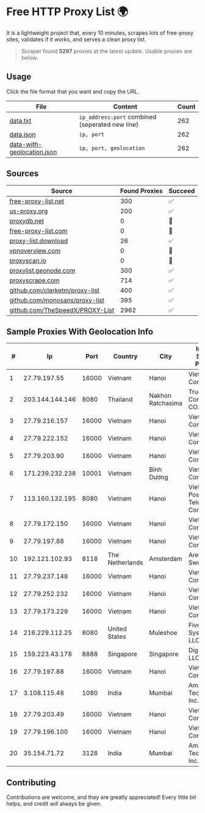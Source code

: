 
# Free HTTP Proxy List 🌍

It is a lightweight project that, every 10 minutes, scrapes lots of free-proxy sites, validates if it works, and serves a clean proxy list.


> Scraper found **5297** proxies at the latest update. Usable proxies are below.

## Usage

Click the file format that you want and copy the URL.


|File|Content|Count|
|----|-------|-----|
|[data.txt](https://raw.githubusercontent.com/themiralay/Proxy-List-World/master/data.txt)|`ip_address:port` combined (seperated new line)|262|
|[data.json](https://raw.githubusercontent.com/themiralay/Proxy-List-World/master/data.json)|`ip, port`|262|
|[data-with-geolocation.json](https://raw.githubusercontent.com/themiralay/Proxy-List-World/master/data-with-geolocation.json)|`ip, port, geolocation`|262|

## Sources

|Source|Found Proxies|Succeed|
|------|-------------|-------|
|[free-proxy-list.net](https://free-proxy-list.net)|300|✅|
|[us-proxy.org](https://www.us-proxy.org)|200|✅|
|[proxydb.net](http://proxydb.net)|0|🚫|
|[free-proxy-list.com](https://free-proxy-list.com/?page=&port=&type%5B%5D=http&type%5B%5D=https&up_time=0&search=Search)|0|🚫|
|[proxy-list.download](https://www.proxy-list.download/HTTP)|26|✅|
|[vpnoverview.com](https://vpnoverview.com/privacy/anonymous-browsing/free-proxy-servers)|0|🚫|
|[proxyscan.io](https://www.proxyscan.io)|0|🚫|
|[proxylist.geonode.com](https://proxylist.geonode.com/api/proxy-list?limit=300&page=1&sort_by=lastChecked&sort_type=desc&protocols=http,https)|300|✅|
|[proxyscrape.com](https://api.proxyscrape.com/v2/?request=displayproxies&protocol=http&timeout=10000&country=all&ssl=all&anonymity=all)|714|✅|
|[github.com/clarketm/proxy-list](https://raw.githubusercontent.com/clarketm/proxy-list/master/proxy-list-raw.txt)|400|✅|
|[github.com/monosans/proxy-list](https://raw.githubusercontent.com/monosans/proxy-list/main/proxies/http.txt)|395|✅|
|[github.com/TheSpeedX/PROXY-List](https://raw.githubusercontent.com/TheSpeedX/PROXY-List/master/http.txt)|2962|✅|


## Sample Proxies With Geolocation Info

|#|Ip|Port|Country|City|Internet Service Provider|
|-|--|----|-------|----|-------------------------|
|1|27.79.197.55|16000|Vietnam|Hanoi|Viettel Corporation|
|2|203.144.144.146|8080|Thailand|Nakhon Ratchasima|True Internet Corporation CO. Ltd.|
|3|27.79.216.157|16000|Vietnam|Hanoi|Viettel Corporation|
|4|27.79.222.152|16000|Vietnam|Hanoi|Viettel Corporation|
|5|27.79.203.90|16000|Vietnam|Hanoi|Viettel Corporation|
|6|171.239.232.238|10001|Vietnam|Bình Dương|Viettel Corporation|
|7|113.160.132.195|8080|Vietnam|Hanoi|VietNam Post and Telecom Corporation|
|8|27.79.172.150|16000|Vietnam|Hanoi|Viettel Corporation|
|9|27.79.197.88|16000|Vietnam|Hanoi|Viettel Corporation|
|10|192.121.102.93|8118|The Netherlands|Amsterdam|Arelion Sweden AB|
|11|27.79.237.148|16000|Vietnam|Hanoi|Viettel Corporation|
|12|27.79.252.232|16000|Vietnam|Hanoi|Viettel Corporation|
|13|27.79.173.229|16000|Vietnam|Hanoi|Viettel Corporation|
|14|216.229.112.25|8080|United States|Muleshoe|Five Area Systems, LLC|
|15|159.223.43.178|8888|Singapore|Singapore|DigitalOcean, LLC|
|16|27.79.197.88|16000|Vietnam|Hanoi|Viettel Corporation|
|17|3.108.115.48|1080|India|Mumbai|Amazon Technologies Inc.|
|18|27.79.203.49|16000|Vietnam|Hanoi|Viettel Corporation|
|19|27.79.196.100|16000|Vietnam|Hanoi|Viettel Corporation|
|20|35.154.71.72|3128|India|Mumbai|Amazon Technologies Inc.|



## Contributing

Contributions are welcome, and they are greatly appreciated! Every
little bit helps, and credit will always be given.

